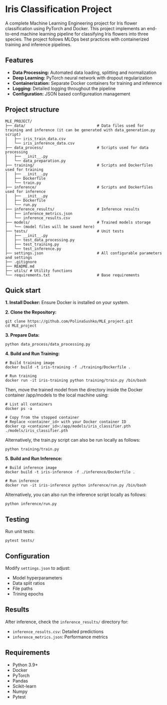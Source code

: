 # Iris Classification Project
A complete Machine Learning Engineering project for Iris flower classification using PyTorch and Docker.
This project implements an end-to-end machine learning pipeline for classifying Iris flowers into three species. The project follows MLOps best practices with containerized training and inference pipelines.

## Features
- **Data Processing:** Automated data loading, splitting and normalization
- **Deep Learning:** PyTorch neural network with dropout regularization
- **Containerization:** Separate Docker containers for training and inference
- **Logging:** Detailed logging throughout the pipeline
- **Configuration:** JSON based configureation management

## Project structure
```
MLE_PROJECT/
├── data/                                # Data files used for training and inference (it can be generated with data_generation.py script)
│   ├── iris_train_data.csv
│   └── iris_inference_data.csv
├── data_process/                        # Scripts used for data processing
│   ├── __init__.py
│   └── data_preparation.py
├── training/                            # Scripts and Dockerfiles used for training
│   ├── __init__.py
│   ├── Dockerfile
│   └── train.py
├── inference/                           # Scripts and Dockerfiles used for inference
│   ├── __init__.py
│   ├── Dockerfile
│   └── run.py
├── inference_results/                   # Inference results
│   ├── inference_metrics.json
│   └── inference_results.csv
├── models/                              # Trained models storage
│   └── (model files will be saved here)
├── tests/                               # Unit tests
│   ├── __init__.py
│   ├── test_data_processing.py
│   ├── test_training.py
│   └── test_inference.py
├── settings.json                        # All configurable parameters and settings
├── .gitignore
├── README.md
├── utils/ # Utility functions
└── requirements.txt                     # Base requirements
```

## Quick start
**1. Install Docker:** Ensure Docker is installed on your system.

**2. Clone the Repository:**
```
git clone https://github.com/PolinaSushko/MLE_project.git
cd MLE_project
```
**3. Prepare Data:**
```
python data_process/data_processing.py
```
**4. Build and Run Training:**
```
# Build training image
docker build -t iris-training -f ./training/Dockerfile .

# Run training
docker run -it iris-training python training/train.py /bin/bash
```
Then, move the trained model from the directory inside the Docker container /app/models to the local machine using:
```
# List all containers
docker ps -a

# Copy from the stopped container 
# Replace <container_id> with your Docker container ID
docker cp <container_id>:/app/models/iris_classifier.pth ./models/iris_classifier.pth
```
Alternatively, the train.py script can also be run locally as follows:
```
python training/train.py
```
**5. Build and Run Inference:**
```
# Build inference image
docker build -t iris-inference -f ./inference/Dockerfile .

# Run inference
docker run -it iris-inference python inference/run.py /bin/bash
```
Alternatively, you can also run the inference script locally as follows:
```
python inference/run.py
```

## Testing
Run unit tests:
```
pytest tests/ 
```

## Configuration
Modify `settings.json` to adjust:
- Model hyperparameters
- Data split ratios
- File paths
- Trining epochs

## Results
After inference, check the `inference_results/` directory for:
- `inference_results.csv`: Detailed predictions
- `inference_metrics.json`: Performance metrics

## Requirements
- Python 3.9+
- Docker
- PyTorch
- Pandas
- Scikit-learn
- Numpy
- Pytest